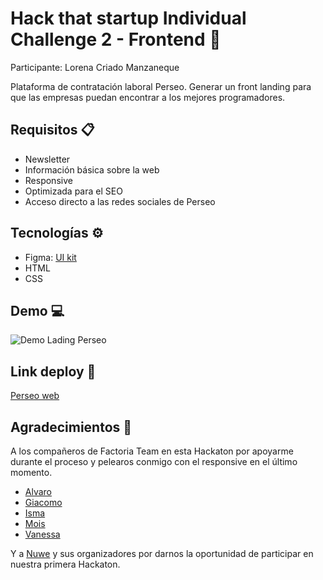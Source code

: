 # Hack that startup Individual Challenge 2 - Frontend 🚀

Participante: Lorena Criado Manzaneque

Plataforma de contratación laboral Perseo. Generar un front landing para que las empresas puedan encontrar a los mejores programadores.

## Requisitos 📋

- Newsletter
- Información básica sobre la web
- Responsive
- Optimizada para el SEO
- Acceso directo a las redes sociales de Perseo

## Tecnologías ⚙️

- Figma: [UI kit](https://www.figma.com/file/24N4mqTrEbxPfWb9QOJxVq/Perseo-individual?node-id=0%3A1)
- HTML
- CSS

## Demo 💻

![Demo Lading Perseo](Assets/ladingPerseo.gif)

## Link deploy 📱

[Perseo web](https://perseolcm.netlify.app/)

## Agradecimientos 🎁

A los compañeros de Factoria Team en esta Hackaton por apoyarme durante el proceso y pelearos conmigo con el responsive en el último momento.

- [Alvaro](https://github.com/raykotab)
- [Giacomo](https://github.com/pilpod)
- [Isma](https://github.com/JosephCrespin)
- [Mois](https://github.com/moisesmena)
- [Vanessa](https://github.com/vanessacor)

Y a [Nuwe](https://nuwe.vercel.app/app) y sus organizadores por darnos la oportunidad de participar en nuestra primera Hackaton.

